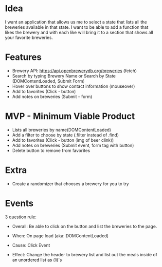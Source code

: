 # Idea
 I want an application that allows us me to select a state that lists all the breweries available in that state. I want to be able to add a function that likes the brewery and with each like will bring it to a section that shows all your favorite breweries.

# Features
* Brewery API: https://api.openbrewerydb.org/breweries (fetch)
* Search by typing Brewery Name or Search by State (DOMContentLoaded, Submit Form)
* Hover over buttons to show contact information (mouseover)
* Add to favorites (Click - button)
* Add notes on breweries (Submit - form)

# MVP - Minimum Viable Product 
* Lists all breweries by name(DOMContentLoaded)
* Add a filter to choose by state (.filter instead of .find)
* Add to favorites (Click - button (img of beer clink))
* Add notes on breweries (Submit event, form tag with button)
* Delete button to remove from favorites



# Extra
* Create a randomizer that chooses a brewery for you to try

# Events
3 question rule:

- Overall: Be able to click on the button and list the breweries to the page.

- When: On page load (aka: DOMContentLoaded)

- Cause: Click Event

- Effect: Change the header to brewery list and list out the meals inside of an unordered list as (li)'s